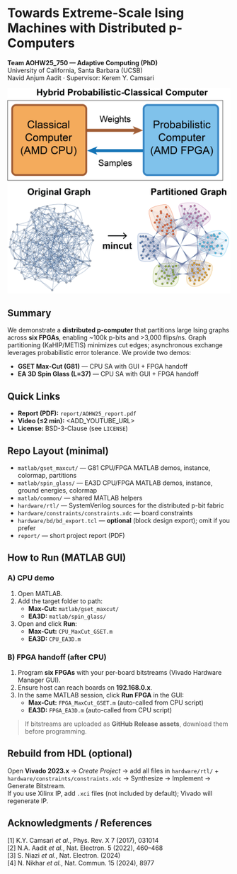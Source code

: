 # Towards Extreme-Scale Ising Machines with Distributed p-Computers
**Team AOHW25_750 — Adaptive Computing (PhD)**  
University of California, Santa Barbara (UCSB)  
Navid Anjum Aadit · Supervisor: Kerem Y. Camsari

<p align="center">
  <img src="matlab/gset_maxcut/images/distributed_PC.png" width="640" alt="Distributed p-computer">
</p>

## Summary
We demonstrate a **distributed p-computer** that partitions large Ising graphs across **six FPGAs**, enabling ~100k p-bits and >3,000 flips/ns. Graph partitioning (KaHIP/METIS) minimizes cut edges; asynchronous exchange leverages probabilistic error tolerance. We provide two demos:
- **GSET Max-Cut (G81)** — CPU SA with GUI + FPGA handoff
- **EA 3D Spin Glass (L=37)** — CPU SA with GUI + FPGA handoff

## Quick Links
- **Report (PDF):** `report/AOHW25_report.pdf`
- **Video (≤2 min):** <ADD_YOUTUBE_URL>
- **License:** BSD-3-Clause (see `LICENSE`)

## Repo Layout (minimal)
- `matlab/gset_maxcut/` — G81 CPU/FPGA MATLAB demos, instance, colormap, partitions  
- `matlab/spin_glass/` — EA3D CPU/FPGA MATLAB demos, instance, ground energies, colormap  
- `matlab/common/` — shared MATLAB helpers  
- `hardware/rtl/` — SystemVerilog sources for the distributed p-bit fabric  
- `hardware/constraints/constraints.xdc` — board constraints  
- `hardware/bd/bd_export.tcl` — **optional** (block design export); omit if you prefer  
- `report/` — short project report (PDF)

## How to Run (MATLAB GUI)
### A) CPU demo
1. Open MATLAB.  
2. Add the target folder to path:
   - **Max-Cut:** `matlab/gset_maxcut/`
   - **EA3D:** `matlab/spin_glass/`
3. Open and click **Run**:
   - **Max-Cut:** `CPU_MaxCut_GSET.m`
   - **EA3D:** `CPU_EA3D.m`

### B) FPGA handoff (after CPU)
1. Program **six FPGAs** with your per-board bitstreams (Vivado Hardware Manager GUI).  
2. Ensure host can reach boards on **192.168.0.x**.  
3. In the same MATLAB session, click **Run FPGA** in the GUI:
   - **Max-Cut:** `FPGA_MaxCut_GSET.m` (auto-called from CPU script)
   - **EA3D:** `FPGA_EA3D.m` (auto-called from CPU script)

> If bitstreams are uploaded as **GitHub Release assets**, download them before programming.

## Rebuild from HDL (optional)
Open **Vivado 2023.x** → *Create Project* → add all files in `hardware/rtl/` + `hardware/constraints/constraints.xdc` → Synthesize → Implement → Generate Bitstream.  
If you use Xilinx IP, add `.xci` files (not included by default); Vivado will regenerate IP.

## Acknowledgments / References
[1] K.Y. Camsari *et al.*, Phys. Rev. X 7 (2017), 031014  
[2] N.A. Aadit *et al.*, Nat. Electron. 5 (2022), 460–468  
[3] S. Niazi *et al.*, Nat. Electron. (2024)  
[4] N. Nikhar *et al.*, Nat. Commun. 15 (2024), 8977
